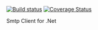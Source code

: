 [![Build status](https://ci.appveyor.com/api/projects/status/1v1ffnsbxwvcjsip?svg=true)](https://ci.appveyor.com/project/bogan87/nsmtp)
[![Coverage Status](https://coveralls.io/repos/bogan87/NSmtp/badge.svg?branch=master&service=github)](https://coveralls.io/github/bogan87/NSmtp?branch=master)

Smtp Client for .Net
